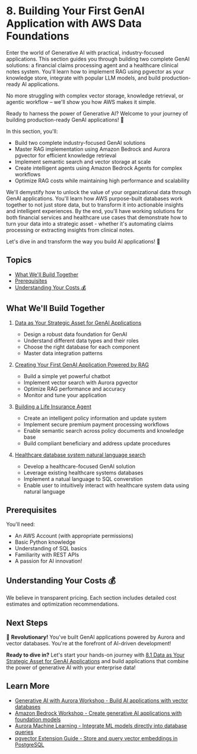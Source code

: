 # 8. Building Your First GenAI Application with AWS Data Foundations

Enter the world of Generative AI with practical, industry-focused applications. This section guides you through building two complete GenAI solutions: a financial claims processing agent and a healthcare clinical notes system. You'll learn how to implement RAG using pgvector as your knowledge store, integrate with popular LLM models, and build production-ready AI applications.

No more struggling with complex vector storage, knowledge retrieval, or agentic workflow – we'll show you how AWS makes it simple.

Ready to harness the power of Generative AI? Welcome to your journey of building production-ready GenAI applications! 🚀

In this section, you'll:

- Build two complete industry-focused GenAI solutions
- Master RAG implementation using Amazon Bedrock and Aurora pgvector for efficient knowledge retrieval
- Implement semantic search and vector storage at scale
- Create intelligent agents using Amazon Bedrock Agents for complex workflows
- Optimize RAG costs while maintaining high performance and scalability

We'll demystify how to unlock the value of your organizational data through GenAI applications. You'll learn how AWS purpose-built databases work together to not just store data, but to transform it into actionable insights and intelligent experiences. By the end, you'll have working solutions for both financial services and healthcare use cases that demonstrate how to turn your data into a strategic asset - whether it's automating claims processing or extracting insights from clinical notes.

Let's dive in and transform the way you build AI applications! 💪

## Topics

- [What We'll Build Together](#what-we'll-build-together)
- [Prerequisites](#prerequisites)
- [Understanding Your Costs 💰](#understanding-your-costs-)

## What We'll Build Together

1. [Data as Your Strategic Asset for GenAI Applications](./8.1_Data_Strategic_Asset/)
   - Design a robust data foundation for GenAI
   - Understand different data types and their roles
   - Choose the right database for each component
   - Master data integration patterns

2. [Creating Your First GenAI Application Powered by RAG](./8.2_First_GenAI_RAG/)
   - Build a simple yet powerful chatbot
   - Implement vector search with Aurora pgvector
   - Optimize RAG performance and accuracy
   - Monitor and tune your application

3. [Building a Life Insurance Agent](./8.3_Building_Your_Life_Insurance_Agent/)
   - Create an intelligent policy information and update system
   - Implement secure premium payment processing workflows
   - Enable semantic search across policy documents and knowledge base
   - Build compliant beneficiary and address update procedures

4. [Healthcare database system natural language search](./8.4_Healthcare_Database_System_Natural_Language_Search/)
   - Develop a healthcare-focused GenAI solution
   - Leverage existing healthcare systems databases
   - Implement a natual language to SQL converstion
   - Enable user to intuitively interact with healthcare system data using natural language

## Prerequisites

You'll need:

- An AWS Account (with appropriate permissions)
- Basic Python knowledge
- Understanding of SQL basics
- Familiarity with REST APIs
- A passion for AI innovation! 

## Understanding Your Costs 💰

We believe in transparent pricing. Each section includes detailed cost estimates and optimization recommendations.

## Next Steps

🎉 **Revolutionary!** You've built GenAI applications powered by Aurora and vector databases. You're at the forefront of AI-driven development!

**Ready to dive in?** Let's start your hands-on journey with [8.1 Data as Your Strategic Asset for GenAI Applications](./8.1_Data_as_Your_Strategic_Asset_for_GenAI_Applications) and build applications that combine the power of generative AI with your enterprise data!

## Learn More

- [Generative AI with Aurora Workshop - Build AI applications with vector databases](https://catalog.workshops.aws/genai-with-aurora/en-US)
- [Amazon Bedrock Workshop - Create generative AI applications with foundation models](https://catalog.workshops.aws/amazon-bedrock/en-US)
- [Aurora Machine Learning - Integrate ML models directly into database queries](https://docs.aws.amazon.com/AmazonRDS/latest/AuroraUserGuide/aurora-ml.html)
- [pgvector Extension Guide - Store and query vector embeddings in PostgreSQL](https://docs.aws.amazon.com/AmazonRDS/latest/AuroraUserGuide/AuroraPostgreSQL.Extensions.html)
